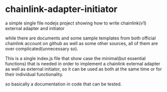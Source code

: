 # chainlink-adapter-initiator
a simple single file nodejs project showing how to write chainlink(v1) external adapter and initiator

while there are documents and some sample templates from both official chainlink account on github as well as some other sources, all of them are over complicated(unnecessary so). 

This is a single index.js file that show case the minimal(but essential functions) that is needed in order to implement a chainlink external adapter as well as external initiator, so it can be used as both at the same time or for their individual functionality.

so basically a documentation in code that can be tested.
